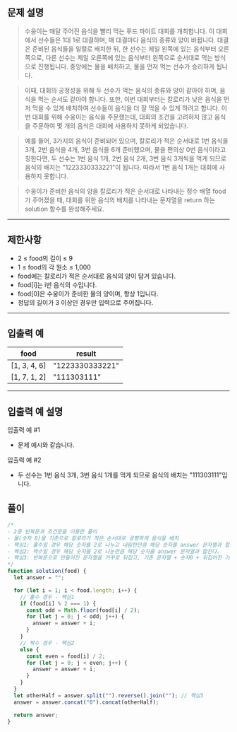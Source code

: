 ## 문제 설명

> 수웅이는 매달 주어진 음식을 빨리 먹는 푸드 파이트 대회를 개최합니다. 이 대회에서 선수들은 1대 1로 대결하며, 매 대결마다 음식의 종류와 양이 바뀝니다. 대결은 준비된 음식들을 일렬로 배치한 뒤, 한 선수는 제일 왼쪽에 있는 음식부터 오른쪽으로, 다른 선수는 제일 오른쪽에 있는 음식부터 왼쪽으로 순서대로 먹는 방식으로 진행됩니다. 중앙에는 물을 배치하고, 물을 먼저 먹는 선수가 승리하게 됩니다.

> 이때, 대회의 공정성을 위해 두 선수가 먹는 음식의 종류와 양이 같아야 하며, 음식을 먹는 순서도 같아야 합니다. 또한, 이번 대회부터는 칼로리가 낮은 음식을 먼저 먹을 수 있게 배치하여 선수들이 음식을 더 잘 먹을 수 있게 하려고 합니다. 이번 대회를 위해 수웅이는 음식을 주문했는데, 대회의 조건을 고려하지 않고 음식을 주문하여 몇 개의 음식은 대회에 사용하지 못하게 되었습니다.

> 예를 들어, 3가지의 음식이 준비되어 있으며, 칼로리가 적은 순서대로 1번 음식을 3개, 2번 음식을 4개, 3번 음식을 6개 준비했으며, 물을 편의상 0번 음식이라고 칭한다면, 두 선수는 1번 음식 1개, 2번 음식 2개, 3번 음식 3개씩을 먹게 되므로 음식의 배치는 "1223330333221"이 됩니다. 따라서 1번 음식 1개는 대회에 사용하지 못합니다.

> 수웅이가 준비한 음식의 양을 칼로리가 적은 순서대로 나타내는 정수 배열 food가 주어졌을 때, 대회를 위한 음식의 배치를 나타내는 문자열을 return 하는 solution 함수를 완성해주세요.

<hr />

## 제한사항

- 2 ≤ food의 길이 ≤ 9
- 1 ≤ food의 각 원소 ≤ 1,000
- food에는 칼로리가 적은 순서대로 음식의 양이 담겨 있습니다.
- food[i]는 i번 음식의 수입니다.
- food[0]은 수웅이가 준비한 물의 양이며, 항상 1입니다.
- 정답의 길이가 3 이상인 경우만 입력으로 주어집니다.

<hr />

## 입출력 예

| food         | result          |
| ------------ | --------------- |
| [1, 3, 4, 6] | "1223330333221" |
| [1, 7, 1, 2] | "111303111"     |

<hr />

## 입출력 예 설명

입출력 예 #1

- 문제 예시와 같습니다.

입출력 예 #2

- 두 선수는 1번 음식 3개, 3번 음식 1개를 먹게 되므로 음식의 배치는 "111303111"입니다.

## 풀이

```javascript
/*
- 2중 반복문과 조건문을 이용한 풀이
- 물(숫자 0)을 기준으로 칼로리가 적은 순서대로 공평하게 음식을 배치
- 핵심1: 홀수일 경우 해당 숫자를 2로 나누고 내림한만큼 해당 숫자를 answer 문자열과 합친다.
- 핵심2: 짝수일 경우 해당 숫자를 2로 나눈만큼 해당 숫자를 answer 문자열과 합친다.
- 핵심3: 반복문으로 만들어진 문자열을 거꾸로 뒤집고, 기존 문자열 + 숫자0 + 뒤집어진 기존 문자열 통해서 정답을 도출
*/
function solution(food) {
  let answer = "";

  for (let i = 1; i < food.length; i++) {
    // 홀수 경우 - 핵심1
    if (food[i] % 2 === 1) {
      const odd = Math.floor(food[i] / 2);
      for (let j = 0; j < odd; j++) {
        answer = answer + i;
      }
    }
    // 짝수 경우 - 핵심2
    else {
      const even = food[i] / 2;
      for (let j = 0; j < even; j++) {
        answer = answer + i;
      }
    }
  }
  let otherHalf = answer.split("").reverse().join(""); // 핵심3
  answer = answer.concat("0").concat(otherHalf);

  return answer;
}
```
